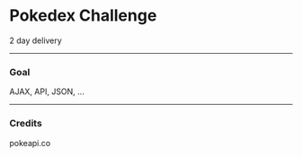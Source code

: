 # Pokedex Challenge

2 day delivery

---

### Goal

AJAX, API, JSON, ...

---

### Credits

pokeapi.co
